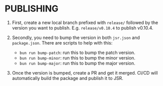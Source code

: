 # PUBLISHING

1. First, create a new local branch prefixed with `release/` followed by the version you want to publish. E.g. `release/v0.10.4` to publish v0.10.4.
2. Secondly, you need to bump the version in both `jsr.json` and `package.json`. There are scripts to help with this:

   - `bun run bump-patch`: run this to bump the patch version.
   - `bun run bump-minor`: run this to bump the minor version.
   - `bun run bump-major`: run this to bump the major version.

3. Once the version is bumped, create a PR and get it merged. CI/CD will automatically build the package and publish it to JSR.
